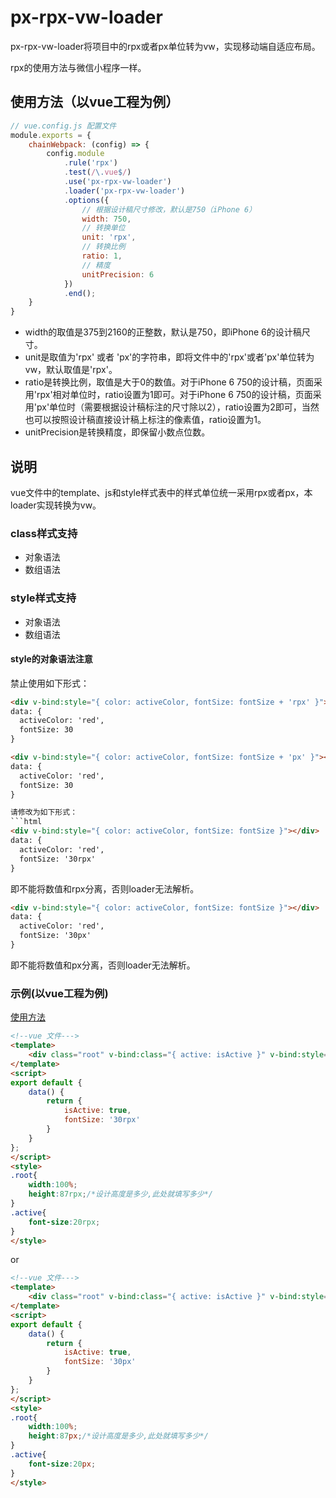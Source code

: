 # px-rpx-vw-loader

px-rpx-vw-loader将项目中的rpx或者px单位转为vw，实现移动端自适应布局。

rpx的使用方法与微信小程序一样。

## 使用方法（以vue工程为例）
```javascript
// vue.config.js 配置文件
module.exports = {
    chainWebpack: (config) => {        
        config.module
            .rule('rpx')
            .test(/\.vue$/)
            .use('px-rpx-vw-loader')
            .loader('px-rpx-vw-loader')
            .options({
                // 根据设计稿尺寸修改，默认是750（iPhone 6）
                width: 750,
                // 转换单位
                unit: 'rpx',
                // 转换比例
                ratio: 1,
                // 精度
                unitPrecision: 6
            })
            .end();
    }
}
```
* width的取值是375到2160的正整数，默认是750，即iPhone 6的设计稿尺寸。
* unit是取值为'rpx' 或者 'px'的字符串，即将文件中的'rpx'或者'px'单位转为vw，默认取值是'rpx'。
* ratio是转换比例，取值是大于0的数值。对于iPhone 6 750的设计稿，页面采用'rpx'相对单位时，ratio设置为1即可。对于iPhone 6 750的设计稿，页面采用'px'单位时（需要根据设计稿标注的尺寸除以2），ratio设置为2即可，当然也可以按照设计稿直接设计稿上标注的像素值，ratio设置为1。
* unitPrecision是转换精度，即保留小数点位数。

## 说明
vue文件中的template、js和style样式表中的样式单位统一采用rpx或者px，本loader实现转换为vw。

### class样式支持
* 对象语法
* 数组语法

### style样式支持
* 对象语法
* 数组语法

#### style的对象语法注意
禁止使用如下形式：
```html
<div v-bind:style="{ color: activeColor, fontSize: fontSize + 'rpx' }"></div>
data: {
  activeColor: 'red',
  fontSize: 30
}
```

```html
<div v-bind:style="{ color: activeColor, fontSize: fontSize + 'px' }"></div>
data: {
  activeColor: 'red',
  fontSize: 30
}

请修改为如下形式：
```html
<div v-bind:style="{ color: activeColor, fontSize: fontSize }"></div>
data: {
  activeColor: 'red',
  fontSize: '30rpx'
}
```
即不能将数值和rpx分离，否则loader无法解析。

```html
<div v-bind:style="{ color: activeColor, fontSize: fontSize }"></div>
data: {
  activeColor: 'red',
  fontSize: '30px'
}
```
即不能将数值和px分离，否则loader无法解析。

### 示例(以vue工程为例)
[使用方法](https://cn.vuejs.org/v2/guide/class-and-style.html)

```html
<!--vue 文件--->
<template>
    <div class="root" v-bind:class="{ active: isActive }" v-bind:style="{ fontSize: fontSize }"></div>
</template>
<script>
export default {
    data() {
        return {
            isActive: true,
            fontSize: '30rpx'
        }
    }
};
</script>
<style>
.root{
    width:100%;
    height:87rpx;/*设计高度是多少,此处就填写多少*/
}
.active{
    font-size:20rpx;
}
</style>
```
or
```html
<!--vue 文件--->
<template>
    <div class="root" v-bind:class="{ active: isActive }" v-bind:style="{ fontSize: fontSize }"></div>
</template>
<script>
export default {
    data() {
        return {
            isActive: true,
            fontSize: '30px'
        }
    }
};
</script>
<style>
.root{
    width:100%;
    height:87px;/*设计高度是多少,此处就填写多少*/
}
.active{
    font-size:20px;
}
</style>
```